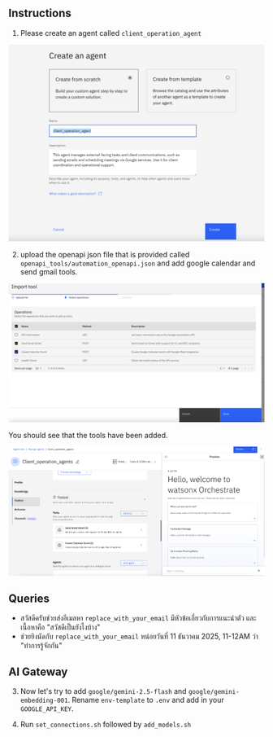 ## Instructions

1. Please create an agent called `client_operation_agent`

![alt text](images/agent.png)

2. upload the openapi json file that is provided called `openapi_tools/automation_openapi.json` and add google calendar and send gmail tools.

![alt text](images/openapi.png)

You should see that the tools have been added.

![alt text](images/tools.png)

## Queries

- สวัสดีครับช่วยส่งอีเมลหา `replace_with_your_email` มีหัวข้อเกี่ยวกับการแนะนำตัว และเนื้อหาคือ "สวัสดีเป็นยังไงบ้าง"
- ช่วยยิงนัดกับ `replace_with_your_email` หน่อยวันที่ 11 ธันวาคม 2025, 11-12AM ว่า "ทำการรู้จักกัน"

## AI Gateway
3. Now let's try to add `google/gemini-2.5-flash` and `google/gemini-embedding-001`. Rename `env-template` to `.env` and add in your `GOOGLE_API_KEY`.

4. Run `set_connections.sh` followed by `add_models.sh`